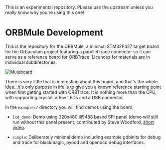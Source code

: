 This is an experimental repository. PLease use the upstream unless you *really* know why you're using this one!

ORBMule Development
===================

This is the repository for the ORBMule, a minimal STM32F427 target board for the Orbuculum project featuring a parallel trace connector so it can serve as a reference board for ORBTrace.  Licences for materials are in individual subdirectories.

![Muleboard](https://github.com/orbcode/orbmule/raw/main/support/images/muleboard.jpg)

There is very little that is interesting about this board, and that's the whole idea...it's only purpose in life is to give you a known reference starting point
when first getting started with ORBTrace. It is nothing more than the CPU, with supporting crystal, a few LEDs and a USB connector.

In the `examples/` directory you will find demos using the board;

* `lcd_demo`: Demo using 320x480 ili9488 based SPI panel (demo will still run without this panel present, contributed by Steve Woodford, [short video](https://github.com/orbcode/orbmule/raw/main/support/images/lcd.mov).

* `simple`: Deliberately minimal demo including example gdbinits for debug and trace for blackmagic, pyocd and openocd debug interfaces.

